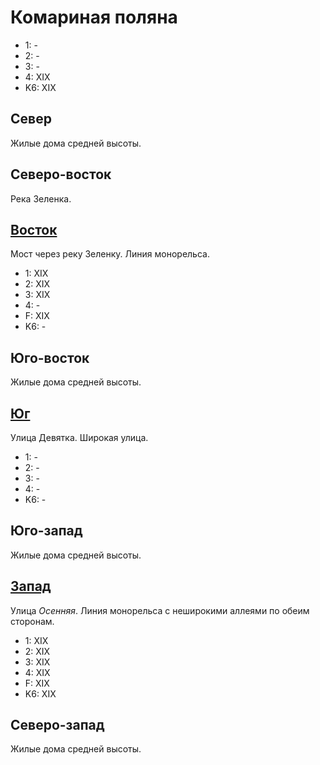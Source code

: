 # Комариная поляна

* 1:    -
* 2:    -
* 3:    -
* 4:    XIX
* K6:   XIX

## Север

Жилые дома средней высоты.

## Северо-восток

Река Зеленка.

## [Восток](./540045.md)

Мост через реку Зеленку.
Линия монорельса.

* 1:    XIX
* 2:    XIX
* 3:    XIX
* 4:    -
* F:    XIX
* K6:   -

## Юго-восток

Жилые дома средней высоты.

## [Юг](./520050.md)

Улица Девятка.
Широкая улица.

* 1:    -
* 2:    -
* 3:    -
* 4:    -
* K6:   -

## Юго-запад

Жилые дома средней высоты.

## [Запад](./520045.md)

Улица *Осенняя*.
Линия монорельса с неширокими аллеями по обеим сторонам.

* 1:    XIX
* 2:    XIX
* 3:    XIX
* 4:    XIX
* F:    XIX
* K6:   XIX

## Северо-запад

Жилые дома средней высоты.
